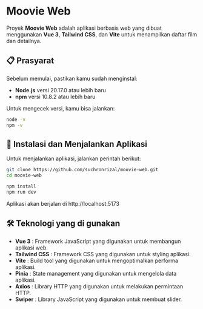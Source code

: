 # Moovie Web

Proyek **Moovie Web** adalah aplikasi berbasis web yang dibuat menggunakan **Vue 3**, **Tailwind CSS**, dan **Vite** untuk menampilkan daftar film dan detailnya.

## 📋 Prasyarat

Sebelum memulai, pastikan kamu sudah menginstal:

- **Node.js** versi 20.17.0 atau lebih baru
- **npm** versi 10.8.2 atau lebih baru

Untuk mengecek versi, kamu bisa jalankan:

```bash
node -v
npm -v
```

## 🚀 Instalasi dan Menjalankan Aplikasi

Untuk menjalankan aplikasi, jalankan perintah berikut:

```bash
git clone https://github.com/suchronrizal/moovie-web.git
cd moovie-web

npm install
npm run dev

```

Aplikasi akan berjalan di
http://localhost:5173

## 🛠️ Teknologi yang di gunakan

- **Vue 3** : Framework JavaScript yang digunakan untuk membangun aplikasi web.
- **Tailwind CSS** : Framework CSS yang digunakan untuk styling aplikasi.
- **Vite** : Build tool yang digunakan untuk mengoptimalkan performa aplikasi.
- **Pinia** : State management yang digunakan untuk mengelola data aplikasi.
- **Axios** : Library HTTP yang digunakan untuk melakukan permintaan HTTP.
- **Swiper** : Library JavaScript yang digunakan untuk membuat slider.
